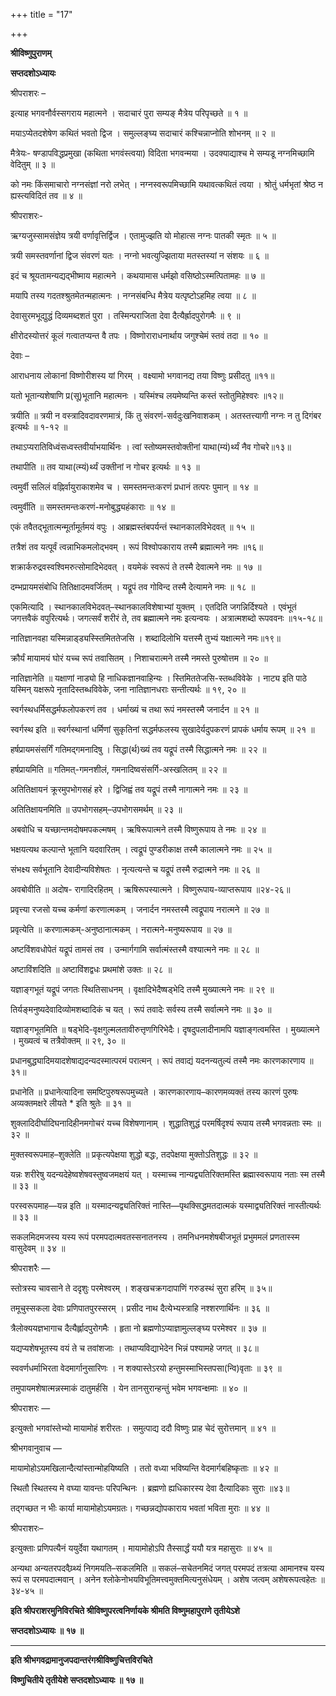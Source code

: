 +++
title = "17"

+++


<div id="pl-74792" claऽऽ="panel-layout">

<div id="pg-74792-0" claऽऽ="panel-grid panel-no-ऽtyle">

<div id="pgc-74792-0-0" claऽऽ="panel-grid-cell" weight="1">

<div id="panel-74792-0-0-0" claऽऽ="ऽo-panel widget widget_ऽow-editor panel-firऽt-child panel-laऽt-child" index="0" data-ऽtyle="{&quot;background_image_attachment&quot;ःfalऽe,&quot;background_diऽplay&quot;ः&quot;tile&quot;}">

<div claऽऽ="ऽo-widget-ऽow-editor ऽo-widget-ऽow-editor-baऽe">

<div claऽऽ="ऽiteorigin-widget-tinymce textwidget">

**श्रीविष्णुपुराणम्**

**सप्तदशोऽध्यायः**

श्रीपराशरः –

इत्याह भगवनौर्वस्सगराय महात्मने । सदाचारं पुरा सम्यङ् मैत्रेय परिपृच्छते ॥ १ ॥

मयाऽप्येतदशेषेण कथितं भवतो द्विज । समुल्लङ्घ्य सदाचारं कश्चिन्नाप्नोति शोभनम् ॥ २ ॥

 मैत्रेयः- षण्डापविद्धप्रमुखा (कथिता भगवंस्त्वया) विदिता भगवन्मया । उदक्याद्याश्च मे सम्यडू नग्नमिच्छामि वेदितुम् ॥ ३ ॥

को नमः किंसमाचारो नग्नसंज्ञां नरो लभेत् । नग्नस्वरूपमिच्छामि यथावत्कथितं त्वया । श्रोतुं धर्मभृतां श्रेष्ठ न ह्यस्त्यविदितं तव ॥ ४ ॥

श्रीपराशरः-

ऋग्यजुस्सामसंज्ञेय त्रयी वर्णावृत्तिर्द्विज । एतामुज्झति यो मोहात्स नग्नः पातकी स्मृतः ॥ ५ ॥

त्रयी समस्तवर्णानां द्विज संवरणं यतः । नग्नो भवत्युज्झिताया मतस्तस्यां न संशयः ॥ ६ ॥

इदं च श्रूयतामन्यद्यद्भीष्माय महात्मने । कथयामास धर्मझो वसिष्ठोऽस्मत्पितामहः ॥ ७ ॥

मयापि तस्य गदतश्श्रुतमेतन्महात्मनः । नग्नसंबन्धि मैत्रेय यत्पृष्टोऽहमिह त्वया ॥ ८ ॥

देवासुरमभूद्युद्धं दिव्यमब्दशतं पुरा । तस्मिन्पराजिता देवा दैत्यैर्ह्रादपुरोगमैः ॥ ९ ॥

क्षीरोदस्योत्तरं कूलं गत्वातप्यन्त वै तपः । विष्णोराराधनार्थाय जगुश्चेमं स्तवं तदा ॥ १० ॥

 देवाः –

आराधनाय लोकानां विष्णोरीशस्य यां गिरम् । वक्ष्यामो भगवानद्य तया विष्णुः प्रसीदतु ॥११॥

यतो भूतान्यशेषाणि प्र(सू)भूतानि महात्मनः । यस्मिंश्च लयमेष्यन्ति कस्तं स्तोतुमिहेश्वरः ॥१२॥

 त्रयीति ॥ त्रयी न वस्त्रादिवदावरणमात्रं, किं तु संवरणं-सर्वदुःखनिवाशकम् । अतस्तत्त्यागी नग्नः न तु दिगंबर इत्यर्थः ॥ १-१२ ॥

तथाऽप्यरातिविध्वंसध्वस्तवीर्याभयार्थिनः । त्वां स्तोष्यमस्तवोक्तीनां याथा(म्यं)र्थ्यं नैव गोचरे॥१३॥

 तथापीति ॥ तव याथा(त्म्यं)र्थ्यं उक्तीनां न गोचर इत्यर्थः ॥ १३ ॥

त्वमुर्वी सलिलं वह्निर्वायुराकाशमेव च । समस्तमन्तःकरणं प्रधानं तत्परः पुमान् ॥ १४ ॥

 त्वमुर्वीति ॥ समस्तमन्तःकरणं-मनोबुद्ध्यहंकाराः ॥ १४ ॥

एकं तवैतद्भूतात्मन्मूर्तामूर्तमयं वपुः । आब्रह्मस्तंबपर्यन्तं स्थानकालविभेदवत् ॥ १५ ॥

तत्रैशं तव यत्पूर्वं त्वन्नाभिकमलोद्भवम् । रूपं विश्वोपकाराय तस्मै ब्रह्मात्मने नमः ॥१६॥

शक्रार्करुद्रवस्वश्विमरुत्सोमादिभेदवत् । वयमेकं स्वरूपं ते तस्मै देवात्मने नमः ॥ १७ ॥

दम्भप्रायमसंबोधि तितिक्षादमवर्जितम् । यद्रूपं तव गोविन्द तस्मै देत्यामने नमः ॥ १८ ॥

 एकमित्यादि । स्थानकालविभेदवत्–स्थानकालविशेषाभ्यां युक्तम् । एतदिति जगन्निर्दिश्यते । एवंभूतं जगत्तवैकं वपुरित्यर्थः। जगत्सर्वं शरीरं ते, तव ब्रह्मात्मने नमः इत्यन्वयः । अत्रात्मशब्दो रूपववनः ॥१५-१८॥

नातिज्ञानवहा यस्मिन्नाड्ड्यस्स्तिमिततेजसि । शब्दादिलोभि यत्तस्मै तुभ्यं यक्षात्मने नमः॥१९॥

क्रौर्यं मायामयं घोरं यच्च रूपं तवासितम् । निशाचरात्मने तस्मै नमस्ते पुरुषोत्तम ॥ २० ॥

 नातिज्ञानेति ॥ यक्षाणां नाड्यो हि नाधिकज्ञानवाहिन्यः । स्तिमिततेजसि-स्तब्धविवेके । नाट्य इति पाठे यस्मिन् यक्षरूपे नृतादिस्तब्धविवेके, जना नातिज्ञानधराः सन्तीत्यर्थः ॥ १९, २० ॥

स्वर्गस्थधर्मिसद्धर्मफलोपकरणं तव । धर्माख्यं च तथा रूपं नमस्तस्मै जनार्दन ॥ २१ ॥

 स्वर्गस्थ इति ॥ स्वर्गस्थानां धर्मिणां सुकृतिनां सद्धर्मफलस्य सुखादेर्यदुपकरणं प्रापकं धर्माय रूपम् ॥ २१ ॥

हर्षप्रायमसंसर्गिं गतिमद्गमनादिषु । सिद्धा(र्थ)ख्यं तव यद्रूपं तस्मै सिद्धात्मने नमः ॥ २२ ॥

 हर्षप्रायमिति ॥ गतिमत्-गमनशीलं, गमनादिष्वसंसर्गि-अस्खलितम् ॥ २२ ॥

अतितिक्षायनं क्रूरमुपभोगसहं हरे । द्विजिह्वं तव यद्रूपं तस्मै नागात्मने नमः ॥ २३ ॥

अतितिक्षायनमिति ॥ उपभोगसहम्–उपभोगसमर्थम् ॥ २३ ॥

अबवोधि च यच्छान्तमदोषमपकल्मषम् । ऋषिरूपात्मने तस्मै विष्णुरूपाय ते नमः ॥ २४ ॥

भक्षयत्यथ कल्पान्ते भूतानि यदवारितम् । त्वद्रूपं पुण्डरीकाक्ष तस्मै कालात्मने नमः ॥ २५ ॥

संभक्ष्य सर्वभूतानि देवादीन्यविशेषतः । नृत्यत्यन्ते च यद्रूपं तस्मै रुद्रात्मने नमः ॥ २६ ॥

अवबोवीति ॥ अदोष- रागादिरहितम् । ऋषिरूपस्यात्मने । विष्णुरूपाय-व्याप्तरूपाय ॥२४-२६॥

प्रवृत्त्या रजसो यच्च कर्मणां करणात्मकम् । जनार्दन नमस्तस्मै त्वद्रूपाय नरात्मने ॥ २७ ॥

 प्रवृत्येति ॥ करणात्मकम्-अनुष्ठानात्मकम् । नरात्मने-मनुष्यरूपाय ॥ २७ ॥

अष्टविंशवधोपेतं यद्रूपं तामसं तव । उन्मार्गगामि सर्वात्मंस्तस्मै वश्यात्मने नमः ॥ २८ ॥

 अष्टाविंशदिति ॥ अष्टाविंशद्वधः प्रथमांशे उक्तः ॥ २८ ॥

यज्ञाङ्गभूतं यद्रूपं जगतः स्थितिसाधनम् । वृक्षादिभेदैष्षड्भेदि तस्मै मुख्यात्मने नमः ॥ २९ ॥

तिर्यङ्मनुष्यदेवादिव्योमशब्दादिकं च यत् । रूपं तवादेः सर्वस्य तस्मै सर्वात्मने नमः ॥ ३० ॥

 यज्ञाङ्गभूतमिति ॥ षड्भेदि-वृक्षगुल्मलतावीरुत्तृणगिरिभेदैः। दृषदुपलादीनामपि यज्ञाङ्गत्वमस्ति । मुख्यात्मने । मुख्यत्वं च तत्रैवोक्तम् ॥ २९, ३० ॥

प्रधानबुद्ध्यादिमयादशेषाद्यदन्यदस्मात्परमं परात्मन् । रूपं तवाद्यं यदनन्यतुल्यं तस्मै नमः कारणकारणाय ॥३१॥

 प्रधानेति ॥ प्रधानेत्यादिना समष्टिपुरुषरूपमुच्यते । कारणकारणाय–कारणमव्यक्तं तस्य कारणं पुरुषः अव्यक्तमक्षरे लीयते \* इति श्रुतेः ॥ ३१ ॥

शुक्लादिदीर्घादिघनादिहीनमगोचरं यच्च विशेषणानाम् । शुद्धातिशुद्धं परमर्षिदृश्यं रूपाय तस्मै भगवन्नताः स्मः ॥ ३२ ॥

मुक्तस्वरूपमाह–शुक्लेति ॥ प्रकृत्यपेक्षया शुद्धो बद्धः, तदपेक्षया मुक्तोऽतिशुद्धः ॥ ३२ ॥

यन्नः शरीरेषु यदन्यदेहेष्वशेषवस्तुष्वजमक्षयं यत् । यस्माच्च नान्यद्व्यतिरिक्तमस्ति ब्रह्मास्वरूपाय नताः स्म तस्मै ॥ ३३ ॥

परस्वरूपमाह—यन्न इति ॥ यस्मादन्यद्व्यतिरिक्तं नास्ति—पृथक्सिद्धमतदात्मकं यस्माद्व्यतिरिक्तं नास्तीत्यर्थः ॥ ३३ ॥

सकलमिदमजस्य यस्य रूपं परमपदात्मवतस्सनातनस्य । तमनिधनमशेषबीजभूतं प्रभुममलं प्रणतास्स्म वासुदेवम् ॥ ३४ ॥

 श्रीपराशरैः —

स्तोत्रस्य चावसाने ते ददृशुः परमेश्वरम् । शङ्खचक्रगदापाणिं गरुडस्थं सुरा हरिम् ॥ ३५॥

तमूचुस्सकला देवाः प्रणिपातपुरस्सरम् । प्रसीद नाथ दैत्येभ्यस्त्राहि नश्शरणार्थिनः ॥ ३६ ॥

त्रैलोक्ययज्ञभागाच दैत्यैर्ह्लादपुरोगमैः । हृता नो ब्रह्मणोऽप्याज्ञामुल्लङ्घ्य परमेश्वर ॥ ३७ ॥

यद्यप्यशेषभूतस्य वयं ते च तवांशजाः । तथाप्यविद्याभेदेन भिन्नं पश्यामहे जगत् ॥ ३८॥

स्ववर्णधर्माभिरता वेदमार्गानुसारिणः । न शक्यास्तेऽरयो हन्तुमस्माभिस्तपसा(न्वि)वृताः ॥ ३९ ॥

तमुपायमशेषात्मन्नस्माकं दातुमर्हसि । येन तानसुरान्हन्तुं भवेम भगवन्क्षमाः ॥ ४० ॥

श्रीपराशरः —

इत्युक्तो भगवांस्तेभ्यो मायामोहं शरीरतः । समुत्पाद्य ददौ विष्णुः प्राह चेदं सुरोत्तमान् ॥ ४१ ॥

 श्रीभगवानुवाच —

मायामोहोऽयमखिलान्दैत्यांस्तान्मोहयिष्यति । ततो वध्या भविष्यन्ति वेदमार्गबहिष्कृताः ॥ ४२ ॥

स्थितौ स्थितस्य मे वघ्या यावन्तः परिपन्थिनः । ब्रह्मणो ह्यधिकारस्य देवा दैत्यादिकाः सुराः ॥४३॥

तद्गच्छत न भीः कार्या मायामोहोऽयमग्रतः। गच्छन्नद्योपकाराय भवतां भविता मुराः ॥ ४४ ॥

 श्रीपराशरः–

इत्युक्ताः प्रणिपत्यैनं ययुर्देवा यथागतम् । मायामोहोऽपि तैस्सार्द्धं ययौ यत्र महासुराः ॥ ४५ ॥

 अन्यथा अन्यतरपदवैय्र्थ्यं निगमयति–सकलमिति ॥ सकलं–सचेतनमिदं जगत् परमपदं तत्रत्या आमानश्च यस्य रूपं स परमपदात्मवान् । अनेन श्लोकेनोभयविभूतिमत्त्वमुक्तमित्यनुसंधेयम् । अशेष जत्वम् अशेषरूपत्वहेतः ॥ ३४-४५ ॥

**इति श्रीपराशरमुनिविरचिते श्रीविष्णुपरत्वनिर्णायके श्रीमति विष्णुमहापुराणे तृतीयेऽशे**

**सप्तदशोऽध्यायः ॥ १७ ॥**

****

**इति श्रीभगवद्रामानुजपदान्तरंगश्रीविष्णुचित्तविरचिते**

**विष्णुचितीये तृतीयेशे सप्तदशोऽध्यायः ॥ १७ ॥**














